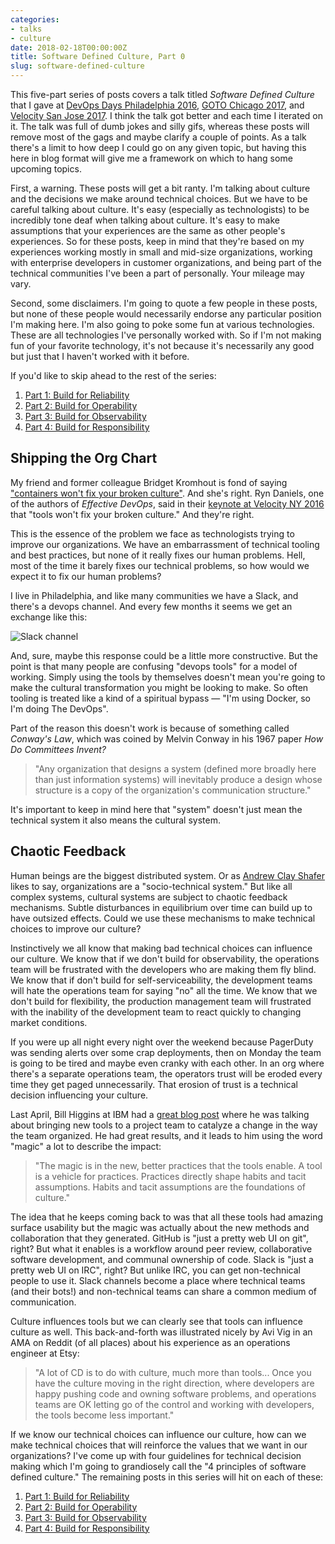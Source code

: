 ```yaml
---
categories:
- talks
- culture
date: 2018-02-18T00:00:00Z
title: Software Defined Culture, Part 0
slug: software-defined-culture
---
```


This five-part series of posts covers a talk titled _Software Defined Culture_ that I gave at [DevOps Days Philadelphia 2016](https://www.devopsdays.org/events/2016-philadelphia/program/tim-gross/), [GOTO Chicago 2017](https://gotochgo.com/2017/sessions/43), and [Velocity San Jose 2017](https://vimeo.com/228067673). I think the talk got better and each time I iterated on it. The talk was full of dumb jokes and silly gifs, whereas these posts will remove most of the gags and maybe clarify a couple of points. As a talk there's a limit to how deep I could go on any given topic, but having this here in blog format will give me a framework on which to hang some upcoming topics.

First, a warning. These posts will get a bit ranty. I'm talking about culture and the decisions we make around technical choices. But we have to be careful talking about culture. It's easy (especially as technologists) to be incredibly tone deaf when talking about culture. It's easy to make assumptions that your experiences are the same as other people's experiences. So for these posts, keep in mind that they're based on my experiences working mostly in small and mid-size organizations, working with enterprise developers in customer organizations, and being part of the technical communities I've been a part of personally. Your mileage may vary.

Second, some disclaimers. I'm going to quote a few people in these posts, but none of these people would necessarily endorse any particular position I'm making here. I'm also going to poke some fun at various technologies. These are all technologies I've personally worked with. So if I'm not making fun of your favorite technology, it's not because it's necessarily any good but just that I haven't worked with it before.

If you'd like to skip ahead to the rest of the series:

1. [Part 1: Build for Reliability](../software-defined-culture-1-reliability)
2. [Part 2: Build for Operability](../software-defined-culture-2-operability)
3. [Part 3: Build for Observability](../software-defined-culture-3-observability)
4. [Part 4: Build for Responsibility](../software-defined-culture-4-responsibility)


## Shipping the Org Chart

My friend and former colleague Bridget Kromhout is fond of saying ["containers won't fix your broken culture"](https://queue.acm.org/detail.cfm?id=3185224). And she's right. Ryn Daniels, one of the authors of _Effective DevOps_, said in their [keynote at Velocity NY 2016](https://www.oreilly.com/ideas/building-bridges-with-devops-velocity-ny-2016) that "tools won't fix your broken culture." And they're right.

This is the essence of the problem we face as technologists trying to improve our organizations. We have an embarrassment of technical tooling and best practices, but none of it really fixes our human problems. Hell, most of the time it barely fixes our technical problems, so how would we expect it to fix our human problems?

I live in Philadelphia, and like many communities we have a Slack, and there's a devops channel. And every few months it seems we get an exchange like this:

![Slack channel](/images/20180218/slack-devops.png)

And, sure, maybe this response could be a little more constructive. But the point is that many people are confusing "devops tools" for a model of working. Simply using the tools by themselves doesn't mean you're going to make the cultural transformation you might be looking to make. So often tooling is treated like a kind of a spiritual bypass &mdash; "I'm using Docker, so I'm doing The DevOps".

Part of the reason this doesn't work is because of something called _Conway's Law_, which was coined by Melvin Conway in his 1967 paper _How Do Committees Invent?_

> "Any organization that designs a system (defined more broadly here than just information systems) will inevitably produce a design whose structure is a copy of the organization's communication structure."

It's important to keep in mind here that "system" doesn't just mean the technical system it also means the cultural system.

## Chaotic Feedback

Human beings are the biggest distributed system. Or as [Andrew Clay Shafer](https://twitter.com/littleidea) likes to say, organizations are a "socio-technical system." But like all complex systems, cultural systems are subject to chaotic feedback mechanisms. Subtle disturbances in equilibrium over time can build up to have outsized effects. Could we use these mechanisms to make technical choices to improve our culture?

Instinctively we all know that making bad technical choices can influence our culture. We know that if we don't build for observability, the operations team will be frustrated with the developers who are making them fly blind. We know that if don't build for self-serviceability, the development teams will hate the operations team for saying "no" all the time. We know that we don't build for flexibility, the production management team will frustrated with the inability of the development team to react quickly to changing market conditions.

If you were up all night every night over the weekend because PagerDuty was sending alerts over some crap deployments, then on Monday the team is going to be tired and maybe even cranky with each other. In an org where there's a separate operations team, the operators trust will be eroded every time they get paged unnecessarily. That erosion of trust is a technical decision influencing your culture.

Last April, Bill Higgins at IBM had a [great blog post](https://medium.com/@BillHiggins/tools-as-a-catalyst-for-culture-change-f012b2c0b527) where he was talking about bringing new tools to a project team to catalyze a change in the way the team organized. He had great results, and it leads to him using the word "magic" a lot to describe the impact:

> "The magic is in the new, better practices that the tools enable. A tool is a vehicle for practices. Practices directly shape habits and tacit assumptions. Habits and tacit assumptions are the foundations of culture."

The idea that he keeps coming back to was that all these tools had amazing surface usability but the magic was actually about the new methods and collaboration that they generated. GitHub is "just a pretty web UI on git", right? But what it enables is a workflow around peer review, collaborative software development, and communal ownership of code. Slack is "just a pretty web UI on IRC", right? But unlike IRC, you can get non-technical people to use it. Slack channels become a place where technical teams (and their bots!) and non-technical teams can share a common medium of communication.

Culture influences tools but we can clearly see that tools can influence culture as well. This back-and-forth was illustrated nicely by Avi Vig in an AMA on Reddit (of all places) about his experience as an operations engineer at Etsy:

> "A lot of CD is to do with culture, much more than tools... Once you have the culture moving in the right direction, where developers are happy pushing code and owning software problems, and operations teams are OK letting go of the control and working with developers, the tools become less important."

If we know our technical choices can influence our culture, how can we make technical choices that will reinforce the values that we want in our organizations? I've come up with four guidelines for technical decision making which I'm going to grandiosely call the "4 principles of software defined culture." The remaining posts in this series will hit on each of these:

1. [Part 1: Build for Reliability](../software-defined-culture-1-reliability)
2. [Part 2: Build for Operability](../software-defined-culture-2-operability)
3. [Part 3: Build for Observability](../software-defined-culture-3-observability)
4. [Part 4: Build for Responsibility](../software-defined-culture-4-responsibility)
